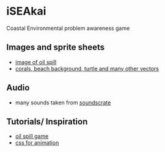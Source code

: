# iSEAkai
Coastal Environmental problem awareness game

## Images and sprite sheets
- [image of oil spill](https://www.newyorker.com/magazine/2011/03/14/the-gulf-war)
- [corals, beach background, turtle and many other vectors](pixabay.com)

## Audio 
- many sounds taken from [soundscrate](https://soundscrate.com/)

## Tutorials/ Inspiration
- [oil spill game](https://codepen.io/franksLaboratory/pen/yLJdOBM)
- [css for animation](https://stackoverflow.com/questions/27332634/css-animation-switch-between-two-images)
